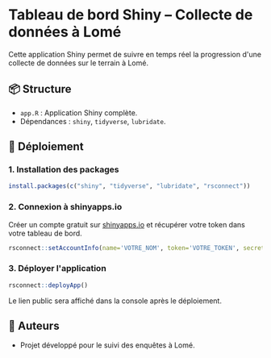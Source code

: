 
# Tableau de bord Shiny – Collecte de données à Lomé

Cette application Shiny permet de suivre en temps réel la progression d'une collecte de données sur le terrain à Lomé.

## 📦 Structure

- `app.R` : Application Shiny complète.
- Dépendances : `shiny`, `tidyverse`, `lubridate`.

## 🚀 Déploiement

### 1. Installation des packages

```r
install.packages(c("shiny", "tidyverse", "lubridate", "rsconnect"))
```

### 2. Connexion à shinyapps.io

Créer un compte gratuit sur [shinyapps.io](https://www.shinyapps.io) et récupérer votre token dans votre tableau de bord.

```r
rsconnect::setAccountInfo(name='VOTRE_NOM', token='VOTRE_TOKEN', secret='VOTRE_SECRET')
```

### 3. Déployer l'application

```r
rsconnect::deployApp()
```

Le lien public sera affiché dans la console après le déploiement.

## 👥 Auteurs

- Projet développé pour le suivi des enquêtes à Lomé.

